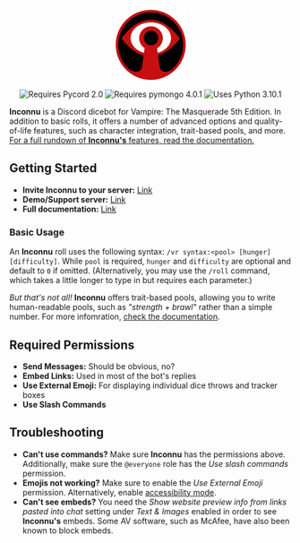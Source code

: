 <p align="center">
  <img src="images/inconnu_logo.png" alt="Inconnu Dicebot" width=125 height=125 />
</p>

<p align="center">
  <img src="https://img.shields.io/badge/Pycord-2.0.0-blue" alt="Requires Pycord 2.0" />
  <img src="https://img.shields.io/badge/pymongo-4.0.1-yellow" alt="Requires pymongo 4.0.1" />
  <img src="https://img.shields.io/badge/python-3.10.1-green" alt="Uses Python 3.10.1" />
</p>

**Inconnu** is a Discord dicebot for Vampire: The Masquerade 5th Edition. In addition to basic rolls, it offers a number of advanced options and quality-of-life features, such as character integration, trait-based pools, and more. [For a full rundown of **Inconnu's** features, read the documentation.](https://www.inconnu-bot.com)

## Getting Started

* **Invite Inconnu to your server:** [Link](https://discord.com/api/oauth2/authorize?client_id=882409882119196704&permissions=2147764224&scope=applications.commands%20bot)
* **Demo/Support server:** [Link](https://discord.gg/CPmsdWHUcZ)
* **Full documentation:** [Link](https://www.inconnu-bot.com/#/)

### Basic Usage

An **Inconnu** roll uses the following syntax: `/vr syntax:<pool> [hunger] [difficulty]`. While `pool` is required, `hunger` and `difficulty` are optional and default to `0` if omitted. (Alternatively, you may use the `/roll` command, which takes a little longer to type in but requires each parameter.)

*But that's not all!* **Inconnu** offers trait-based pools, allowing you to write human-readable pools, such as *"strength + brawl"* rather than a simple number. For more infomration, [check the documentation](https://www.inconnu-bot.com).

## Required Permissions

* **Send Messages:** Should be obvious, no?
* **Embed Links:** Used in most of the bot's replies
* **Use External Emoji:** For displaying individual dice throws and tracker boxes
* **Use Slash Commands**

## Troubleshooting

* **Can't use commands?** Make sure **Inconnu** has the permissions above. Additionally, make sure the `@everyone` role has the *Use slash commands* permission.
* **Emojis not working?** Make sure to enable the *Use External Emoji* permission. Alternatively, enable [accessibility mode](https://www.inconnu-bot.com/#/accessibility).
* **Can't see embeds?** You need the *Show website preview info from links pasted into chat* setting under *Text & Images* enabled in order to see **Inconnu's** embeds. Some AV software, such as McAfee, have also been known to block embeds.
